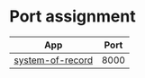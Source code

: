 # Port assignment

|App|Port|
|---|----|
|[system-of-record](https://github.com/LandRegistry/system-of-record)|8000|
